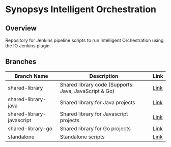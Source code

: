 # Synopsys Intelligent Orchestration

## Overview

Repository for Jenkins pipeline scripts to run Intelligent Orchestration using the IO Jenkins plugin.

## Branches

| Branch Name | Description | Link |
| ---| --- | --- |
| shared-library | Shared library code (Supports: Java, JavaScript & Go) | [Link](https://github.com/devsecops-test/io-jenkins-pipelines/tree/shared-library) |
| shared-library-java | Shared library for Java projects | [Link](https://github.com/devsecops-test/io-jenkins-pipelines/tree/shared-library-java) |
| shared-library-javascript | Shared library for Javascript projects | [Link](https://github.com/devsecops-test/io-jenkins-pipelines/tree/shared-library-javascript) |
| shared-library-go | Shared library for Go projects | [Link](https://github.com/devsecops-test/io-jenkins-pipelines/tree/shared-library-go) |
| standalone| Standalone scripts | [Link](https://github.com/devsecops-test/io-jenkins-pipelines/tree/standalone) |